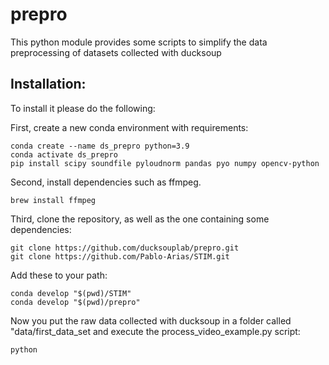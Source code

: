 # prepro
This python module provides some scripts to simplify the data preprocessing of datasets collected with ducksoup

## Installation:
To install it please do the following:

First, create a new conda environment with requirements:
```
conda create --name ds_prepro python=3.9
conda activate ds_prepro
pip install scipy soundfile pyloudnorm pandas pyo numpy opencv-python
```

Second, install dependencies such as ffmpeg.
```
brew install ffmpeg
```

Third, clone the repository, as well as the one containing some dependencies:
```
git clone https://github.com/ducksouplab/prepro.git
git clone https://github.com/Pablo-Arias/STIM.git 
```

Add these to your path:
```
conda develop "$(pwd)/STIM"
conda develop "$(pwd)/prepro"
```

Now you put the raw data collected with ducksoup in a folder called "data/first_data_set and execute the process_video_example.py script:
```
python 

```



